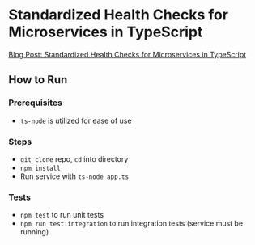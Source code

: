 # Standardized Health Checks for Microservices in TypeScript

[Blog Post: Standardized Health Checks for Microservices in TypeScript](https://www.elliotdenolf.com/posts/standardized-health-checks-in-typescript/)

## How to Run

### Prerequisites

- `ts-node` is utilized for ease of use

### Steps

- `git clone` repo, `cd` into directory
- `npm install`
- Run service with `ts-node app.ts`

### Tests

- `npm test` to run unit tests
- `npm run test:integration` to run integration tests (service must be running)

